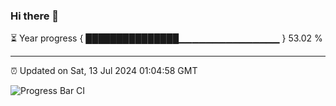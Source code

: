 ### Hi there 👋

⏳ Year progress { ███████████████▁▁▁▁▁▁▁▁▁▁▁▁▁▁▁ } 53.02 %

---

⏰ Updated on Sat, 13 Jul 2024 01:04:58 GMT

![Progress Bar CI](https://github.com/JuvenileQ/Progress-Bar-CI/workflows/main/badge.svg)
